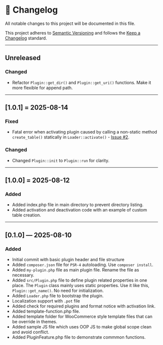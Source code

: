 # 📄 Changelog

All notable changes to this project will be documented in this file.

This project adheres to [Semantic Versioning](https://semver.org/) and follows the [Keep a Changelog](https://keepachangelog.com/en/1.0.0/) standard.

---

## Unreleased

### Changed
- Refactor `Plugin::get_dir()` and `Plugin::get_uri()` functions. Make it more flexible for append path.

---

## [1.0.1] = 2025-08-14

### Fixed
- Fatal error when activating plugin caused by calling a non-static method `create_table()` statically in `Loader::activate()` - [Issue #2](https://github.com/smuddin/wp-boilerplate-plugin/issues/2).

### Changed
- Changed `Plugin::init` to `Plugin::run` for clarity.

---

## [1.0.0] = 2025-08-12

### Added
- Added index.php file in main directory to prevent directory listing.
- Added activation and deactivation code with an example of custom table creation.

---

## [0.1.0] — 2025-08-10

### Added
- Initial commit with basic plugin header and file structure
- Added `composer.json` file for `PSR-4` autoloading. Use `composer install`.
- Added `my-plugin.php` file as main plugin file. Rename the file as necessary.
- Added `src/Plugin.php` file to define plugin related properties in one place. The `Plugin` class mainly uses static properties. Use it like this, `Plugin::get_name()`. No need for initialization.
- Added `Loader.php` file to bootstrap the plugin.
- Localization support with `.pot` file
- Added check for required plugins and format notice with activation link.
- Added template-function.php file.
- Added template folder for WooCommerce style template files that can be override in themes.
- Added sample JS file which uses OOP JS to make global scope clean and avoid conflict.
- Added PluginFeature.php file to demonstrate commmon functions.